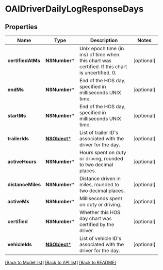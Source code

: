 # OAIDriverDailyLogResponseDays

## Properties
Name | Type | Description | Notes
------------ | ------------- | ------------- | -------------
**certifiedAtMs** | **NSNumber*** | Unix epoch time (in ms) of time when this chart was certified. If this chart is uncertified, 0. | [optional] 
**endMs** | **NSNumber*** | End of the HOS day, specified in milliseconds UNIX time. | [optional] 
**startMs** | **NSNumber*** | End of the HOS day, specified in milliseconds UNIX time. | [optional] 
**trailerIds** | [**NSObject***](.md) | List of trailer ID&#39;s associated with the driver for the day. | [optional] 
**activeHours** | **NSNumber*** | Hours spent on duty or driving, rounded to two decimal places. | [optional] 
**distanceMiles** | **NSNumber*** | Distance driven in miles, rounded to two decimal places. | [optional] 
**activeMs** | **NSNumber*** | Milliseconds spent on duty or driving. | [optional] 
**certified** | **NSNumber*** | Whether this HOS day chart was certified by the driver. | [optional] 
**vehicleIds** | [**NSObject***](.md) | List of vehicle ID&#39;s associated with the driver for the day. | [optional] 

[[Back to Model list]](../README.md#documentation-for-models) [[Back to API list]](../README.md#documentation-for-api-endpoints) [[Back to README]](../README.md)


